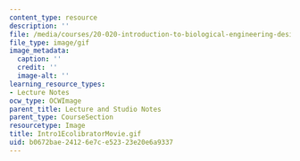 ```yaml
---
content_type: resource
description: ''
file: /media/courses/20-020-introduction-to-biological-engineering-design-spring-2009/b0672bae24126e7ce52323e20e6a9337_Intro1EcolibratorMovie.gif
file_type: image/gif
image_metadata:
  caption: ''
  credit: ''
  image-alt: ''
learning_resource_types:
- Lecture Notes
ocw_type: OCWImage
parent_title: Lecture and Studio Notes
parent_type: CourseSection
resourcetype: Image
title: Intro1EcolibratorMovie.gif
uid: b0672bae-2412-6e7c-e523-23e20e6a9337
---
```

